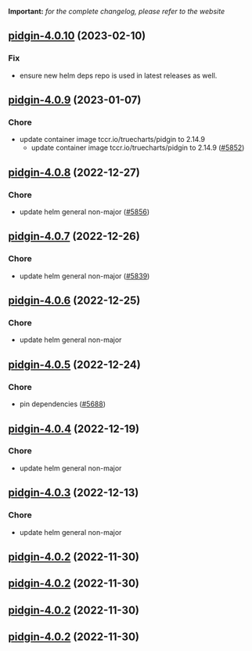 **Important:**
*for the complete changelog, please refer to the website*




## [pidgin-4.0.10](https://github.com/truecharts/charts/compare/pidgin-4.0.9...pidgin-4.0.10) (2023-02-10)

### Fix

- ensure new helm deps repo is used in latest releases as well.
  
  


## [pidgin-4.0.9](https://github.com/truecharts/charts/compare/pidgin-4.0.8...pidgin-4.0.9) (2023-01-07)

### Chore

- update container image tccr.io/truecharts/pidgin to 2.14.9
  - update container image tccr.io/truecharts/pidgin to 2.14.9 ([#5852](https://github.com/truecharts/charts/issues/5852))
  
  


## [pidgin-4.0.8](https://github.com/truecharts/charts/compare/pidgin-4.0.7...pidgin-4.0.8) (2022-12-27)

### Chore

- update helm general non-major ([#5856](https://github.com/truecharts/charts/issues/5856))
  
  


## [pidgin-4.0.7](https://github.com/truecharts/charts/compare/pidgin-4.0.6...pidgin-4.0.7) (2022-12-26)

### Chore

- update helm general non-major ([#5839](https://github.com/truecharts/charts/issues/5839))
  
  


## [pidgin-4.0.6](https://github.com/truecharts/charts/compare/pidgin-4.0.5...pidgin-4.0.6) (2022-12-25)

### Chore

- update helm general non-major
  
  


## [pidgin-4.0.5](https://github.com/truecharts/charts/compare/pidgin-4.0.4...pidgin-4.0.5) (2022-12-24)

### Chore

- pin dependencies ([#5688](https://github.com/truecharts/charts/issues/5688))
  
  


## [pidgin-4.0.4](https://github.com/truecharts/charts/compare/pidgin-4.0.3...pidgin-4.0.4) (2022-12-19)

### Chore

- update helm general non-major
  
  


## [pidgin-4.0.3](https://github.com/truecharts/charts/compare/pidgin-4.0.2...pidgin-4.0.3) (2022-12-13)

### Chore

- update helm general non-major
  
  


## [pidgin-4.0.2](https://github.com/truecharts/charts/compare/pidgin-4.0.1...pidgin-4.0.2) (2022-11-30)




## [pidgin-4.0.2](https://github.com/truecharts/charts/compare/pidgin-4.0.1...pidgin-4.0.2) (2022-11-30)




## [pidgin-4.0.2](https://github.com/truecharts/charts/compare/pidgin-4.0.1...pidgin-4.0.2) (2022-11-30)




## [pidgin-4.0.2](https://github.com/truecharts/charts/compare/pidgin-4.0.1...pidgin-4.0.2) (2022-11-30)




